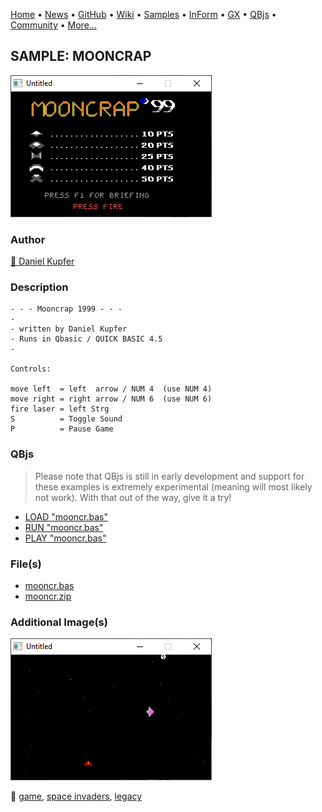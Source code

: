 [Home](https://qb64.com) • [News](../../news.md) • [GitHub](https://github.com/QB64Official/qb64) • [Wiki](https://github.com/QB64Official/qb64/wiki) • [Samples](../../samples.md) • [InForm](../../inform.md) • [GX](../../gx.md) • [QBjs](../../qbjs.md) • [Community](../../community.md) • [More...](../../more.md)

## SAMPLE: MOONCRAP

![ss1.png](img/ss1.png)

### Author

[🐝 Daniel Kupfer](../daniel-kupfer.md) 

### Description

```text
- - - Mooncrap 1999 - - -
-
- written by Daniel Kupfer
- Runs in Qbasic / QUICK BASIC 4.5
- 

Controls:

move left  = left  arrow / NUM 4  (use NUM 4)
move right = right arrow / NUM 6  (use NUM 6)
fire laser = left Strg
S          = Toggle Sound
P          = Pause Game
```

### QBjs

> Please note that QBjs is still in early development and support for these examples is extremely experimental (meaning will most likely not work). With that out of the way, give it a try!

* [LOAD "mooncr.bas"](https://v6p9d9t4.ssl.hwcdn.net/html/5963335/index.html?src=https://qb64.com/samples/mooncrap/src/mooncr.bas)
* [RUN "mooncr.bas"](https://v6p9d9t4.ssl.hwcdn.net/html/5963335/index.html?mode=auto&src=https://qb64.com/samples/mooncrap/src/mooncr.bas)
* [PLAY "mooncr.bas"](https://v6p9d9t4.ssl.hwcdn.net/html/5963335/index.html?mode=play&src=https://qb64.com/samples/mooncrap/src/mooncr.bas)

### File(s)

* [mooncr.bas](src/mooncr.bas)
* [mooncr.zip](src/mooncr.zip)

### Additional Image(s)

![ss2.png](img/ss2.png)

🔗 [game](../game.md), [space invaders](../space-invaders.md), [legacy](../legacy.md)
